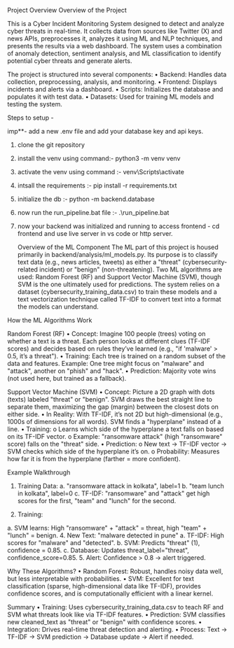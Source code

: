 Project Overview
Overview of the Project 

This is a Cyber Incident Monitoring System designed to detect and analyze cyber threats 
in real-time. It collects data from sources like Twitter (X) and news APIs, preprocesses it, 
analyzes it using ML and NLP techniques, and presents the results via a web dashboard. 
The system uses a combination of anomaly detection, sentiment analysis, and ML 
classification to identify potential cyber threats and generate alerts.

The project is structured into several components: 
• Backend: Handles data collection, preprocessing, analysis, and monitoring. 
• Frontend: Displays incidents and alerts via a dashboard. 
• Scripts: Initializes the database and populates it with test data. 
• Datasets: Used for training ML models and testing the system.


Steps to setup -

imp**- add a new .env file and add your database key and api keys.
1. clone the git repository
2. install the venv using command:- python3 -m venv venv
3. activate the venv using command :- venv\Scripts\activate
4. intsall the requirements :- pip install -r requirements.txt
5. initialize the db :- python -m backend.database
6. now run the run_pipeline.bat file :- .\run_pipeline.bat
7. now your backend was initialized and running to access frontend - cd frontend and use live server in vs code or http server.


   Overview of the ML Component 
The ML part of this project is housed primarily in backend/analysis/ml_models.py. Its 
purpose is to classify text data (e.g., news articles, tweets) as either a "threat" 
(cybersecurity-related incident) or "benign" (non-threatening). Two ML algorithms are used: 
Random Forest (RF) and Support Vector Machine (SVM), though SVM is the one 
ultimately used for predictions. The system relies on a dataset 
(cybersecurity_training_data.csv) to train these models and a text vectorization 
technique called TF-IDF to convert text into a format the models can understand.



How the ML Algorithms Work 

Random Forest (RF) 
• Concept: Imagine 100 people (trees) voting on whether a text is a threat. Each 
person looks at different clues (TF-IDF scores) and decides based on rules they’ve 
learned (e.g., "if 'malware' > 0.5, it’s a threat"). 
• Training: 
 Each tree is trained on a random subset of the data and features. 
 Example: One tree might focus on "malware" and "attack", another on 
"phish" and "hack". 
• Prediction: Majority vote wins (not used here, but trained as a fallback). 

Support Vector Machine (SVM) 
• Concept: Picture a 2D graph with dots (texts) labeled "threat" or "benign". SVM 
draws the best straight line to separate them, maximizing the gap (margin) between 
the closest dots on either side. 
• In Reality: With TF-IDF, it’s not 2D but high-dimensional (e.g., 1000s of dimensions 
for all words). SVM finds a "hyperplane" instead of a line. 
• Training: 
o Learns which side of the hyperplane a text falls on based on its TF-IDF 
vector. 
o Example: "ransomware attack" (high "ransomware" score) falls on the 
"threat" side. 
• Prediction: 
o New text → TF-IDF vector → SVM checks which side of the hyperplane it’s on. 
o Probability: Measures how far it is from the hyperplane (farther = more 
confident). 

Example Walkthrough 
1. Training Data: 
a. "ransomware attack in kolkata", label=1 
b. "team lunch in kolkata", label=0 
c. TF-IDF: "ransomware" and "attack" get high scores for the first, "team" and 
"lunch" for the second.


2. Training:
   
a. SVM learns: High "ransomware" + "attack" = threat, high "team" + "lunch" = 
benign. 
4. New Text: "malware detected in pune" 
a. TF-IDF: High scores for "malware" and "detected". 
b. SVM: Predicts "threat" (1), confidence = 0.85. 
c. Database: Updates threat_label="threat", confidence_score=0.85. 
5. Alert: Confidence > 0.8 → alert triggered. 

Why These Algorithms? 
• Random Forest: Robust, handles noisy data well, but less interpretable with 
probabilities. 
• SVM: Excellent for text classification (sparse, high-dimensional data like TF-IDF), 
provides confidence scores, and is computationally efficient with a linear kernel.

Summary 
• Training: Uses cybersecurity_training_data.csv to teach RF and SVM what 
threats look like via TF-IDF features. 
• Prediction: SVM classifies new cleaned_text as "threat" or "benign" with 
confidence scores. 
• Integration: Drives real-time threat detection and alerting. 
• Process: Text → TF-IDF → SVM prediction → Database update → Alert if needed.
